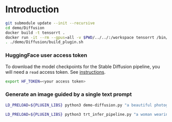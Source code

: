 # Introduction

```bash
git submodule update --init --recursive
cd demo/Diffusion
docker build -t tensorrt .
docker run -it --rm --gpus=all -v $PWD/../../:/workspace tensorrt /bin/bash
. ./demo/Diffusion/build_plugin.sh
```
### HuggingFace user access token

To download the model checkpoints for the Stable Diffusion pipeline, you will need a `read` access token. See [instructions](https://huggingface.co/docs/hub/security-tokens).

```bash
export HF_TOKEN=<your access token>
```

### Generate an image guided by a single text prompt

```bash
LD_PRELOAD=${PLUGIN_LIBS} python3 demo-diffusion.py "a beautiful photograph of Mt. Fuji during cherry blossom" -v --model_name_or_path="src/weights-66000" --build-preview-features --hf-token=$HF_TOKEN
```

```bash
LD_PRELOAD=${PLUGIN_LIBS} python3 trt_infer_pipeline.py "a woman wearing orange shirt" -v --model_name_or_path="src/weights-66000"
```
